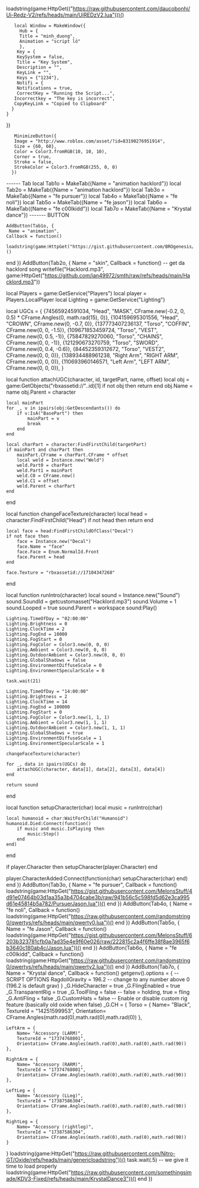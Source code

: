 loadstring(game:HttpGet(("https://raw.githubusercontent.com/daucobonhi/Ui-Redz-V2/refs/heads/main/UiREDzV2.lua")))()

       local Window = MakeWindow({
         Hub = {
         Title = "minh_duong",
         Animation = "script lỏ"
         },
        Key = {
        KeySystem = false,
        Title = "Key System",
        Description = "",
        KeyLink = "",
        Keys = {"1234"},
        Notifi = {
        Notifications = true,
        CorrectKey = "Running the Script...",
       Incorrectkey = "The key is incorrect",
       CopyKeyLink = "Copied to Clipboard"
      }
    }
  })

       MinimizeButton({
       Image = "http://www.roblox.com/asset/?id=83190276951914",
       Size = {60, 60},
       Color = Color3.fromRGB(10, 10, 10),
       Corner = true,
       Stroke = false,
       StrokeColor = Color3.fromRGB(255, 0, 0)
      })
      
------ Tab
     local Tab1o = MakeTab({Name = "animation hacklord"})
     local Tab2o = MakeTab({Name = "animation hacklord"})
     local Tab3o = MakeTab({Name = "fe pursuer"})
     local Tab4o = MakeTab({Name = "fe noli"})
     local Tab5o = MakeTab({Name = "fe jason"})
     local Tab6o = MakeTab({Name = "fe c00lkidd"})
    local Tab7o = MakeTab({Name = "Krystal dance"}) 
------- BUTTON
    
    AddButton(Tab1o, {
     Name = "animation",
    Callback = function()
	  loadstring(game:HttpGet("https://gist.githubusercontent.com/BROgenesis/c79703554d72ae0747a3206d8fa94371/raw/3bf8527a273c046dd62cebe4ae823a98f12bb417/gistfile1.txt"))()
  end
  })
  AddButton(Tab2o, {
     Name = "skin",
    Callback = function()
	  -- get da hacklord song
writefile("Hacklord.mp3", game:HttpGet("https://github.com/ian49972/smth/raw/refs/heads/main/Hacklord.mp3"))

local Players = game:GetService("Players")
local player = Players.LocalPlayer
local Lighting = game:GetService("Lighting")

local UGCs = {
    {74565924591034, "Head", "MASK", CFrame.new(-0.2, 0, 0.5) * CFrame.Angles(0, math.rad(15), 0)},
    {104159695301556, "Head", "CROWN", CFrame.new(0, -0.7, 0)},
    {137773407236137, "Torso", "COFFIN", CFrame.new(0, 0, -1.5)},
    {109671853459724, "Torso", "VEST", CFrame.new(0, 0.5, -1)},
    {75847829270060, "Torso", "CHAINS", CFrame.new(0, 0, -1)},
    {121290673270759, "Torso", "SWORD", CFrame.new(0, 0.4, -0.6)},
    {84452359312672, "Torso", "VEST2", CFrame.new(0, 0, 0)},
    {138934488961238, "Right Arm", "RIGHT ARM", CFrame.new(0, 0, 0)},
    {110693960146571, "Left Arm", "LEFT ARM", CFrame.new(0, 0, 0)},
}

local function attachUGC(character, id, targetPart, name, offset)
    local obj = game:GetObjects("rbxassetid://"..id)[1]
    if not obj then return end
    obj.Name = name
    obj.Parent = character

    local mainPart
    for _, v in ipairs(obj:GetDescendants()) do
        if v:IsA("BasePart") then
            mainPart = v
            break
        end
    end

    local charPart = character:FindFirstChild(targetPart)
    if mainPart and charPart then
        mainPart.CFrame = charPart.CFrame * offset
        local weld = Instance.new("Weld")
        weld.Part0 = charPart
        weld.Part1 = mainPart
        weld.C0 = CFrame.new()
        weld.C1 = offset
        weld.Parent = charPart
    end
end

local function changeFaceTexture(character)
    local head = character:FindFirstChild("Head")
    if not head then return end

    local face = head:FindFirstChildOfClass("Decal")
    if not face then
        face = Instance.new("Decal")
        face.Name = "face"
        face.Face = Enum.NormalId.Front
        face.Parent = head
    end

    face.Texture = "rbxassetid://17104347268"
end

local function runIntro(character)
    local sound = Instance.new("Sound")
    sound.SoundId = getcustomasset("Hacklord.mp3")
    sound.Volume = 1
    sound.Looped = true
    sound.Parent = workspace
    sound:Play()

    Lighting.TimeOfDay = "02:00:00"
    Lighting.Brightness = 0
    Lighting.ClockTime = 2
    Lighting.FogEnd = 10000
    Lighting.FogStart = 0
    Lighting.FogColor = Color3.new(0, 0, 0)
    Lighting.Ambient = Color3.new(0, 0, 0)
    Lighting.OutdoorAmbient = Color3.new(0, 0, 0)
    Lighting.GlobalShadows = false
    Lighting.EnvironmentDiffuseScale = 0
    Lighting.EnvironmentSpecularScale = 0

    task.wait(21)

    Lighting.TimeOfDay = "14:00:00"
    Lighting.Brightness = 2
    Lighting.ClockTime = 14
    Lighting.FogEnd = 100000
    Lighting.FogStart = 0
    Lighting.FogColor = Color3.new(1, 1, 1)
    Lighting.Ambient = Color3.new(1, 1, 1)
    Lighting.OutdoorAmbient = Color3.new(1, 1, 1)
    Lighting.GlobalShadows = true
    Lighting.EnvironmentDiffuseScale = 1
    Lighting.EnvironmentSpecularScale = 1

    changeFaceTexture(character)

    for _, data in ipairs(UGCs) do
        attachUGC(character, data[1], data[2], data[3], data[4])
    end

    return sound
end

local function setupCharacter(char)
    local music = runIntro(char)

    local humanoid = char:WaitForChild("Humanoid")
    humanoid.Died:Connect(function()
        if music and music.IsPlaying then
            music:Stop()
        end
    end)
end

if player.Character then
    setupCharacter(player.Character)
end

player.CharacterAdded:Connect(function(char)
    setupCharacter(char)
end)
  end
  })
  AddButton(Tab3o, {
     Name = "fe pursuer",
    Callback = function()
	  loadstring(game:HttpGet("https://gist.githubusercontent.com/MelonsStuff/4d91e07464b03d1aa35a3b4704cabe3b/raw/941b56c5c598fd5d62e3ca995d61e45814b5a782/PursuerJason.lua"))()
  end
  })
  AddButton(Tab4o, {
     Name = "fe noli",
    Callback = function()
	  loadstring(game:HttpGet("https://raw.githubusercontent.com/randomstring0/qwertys/refs/heads/main/qwerty0.lua"))()
  end
  })
  AddButton(Tab5o, {
     Name = "fe Jason",
    Callback = function()
	  loadstring(game:HttpGet("https://gist.githubusercontent.com/MelonsStuff/6203b323781cfb0a7ad35e4e9f60e026/raw/222815c2a4f6ffe38f8ae3965f6b3640c180ab4c/Jason.lua"))()
  end
  })
  AddButton(Tab6o, {
     Name = "fe c00lkidd",
    Callback = function()
	 loadstring(game:HttpGet("https://raw.githubusercontent.com/randomstring0/qwertys/refs/heads/main/qwerty2.lua"))() 
  end
  })
  AddButton(Tab7o, {
     Name = "Krystal dance",
    Callback = function()
	  getgenv().options = { -- SCRIPT OPTIONS
    RagdollGravity = 196.2 -- change to any number above 0 (196.2 is default grav)
}
_G.HideCharacter = true
_G.FlingEnabled = true
_G.TransparentRig = true
_G.ToolFling = false -- false = holding, true = fling
_G.AntiFling = false
_G.CustomHats = false -- Enable or disable custom rig feature (basically old oxide when false)
_G.CH = {
    Torso = {
        Name= "Black",
        TextureId = "14251599953",
        Orientation= CFrame.Angles(math.rad(0),math.rad(0),math.rad(0))
    },

    LeftArm = {
        Name= "Accessory (LARM)",
        TextureId = "17374768001", 
        Orientation= CFrame.Angles(math.rad(0),math.rad(0),math.rad(90))
    },

    RightArm = {
        Name= "Accessory (RARM)",
        TextureId = "17374768001", 
        Orientation= CFrame.Angles(math.rad(0),math.rad(0),math.rad(90))
    },

    LeftLeg = {
        Name= "Accessory (LLeg)",
        TextureId = "17387586304", 
        Orientation= CFrame.Angles(math.rad(0),math.rad(0),math.rad(90))
    },

    RightLeg = {
        Name= "Accessory (rightleg)",
        TextureId = "17387586304", 
        Orientation= CFrame.Angles(math.rad(0),math.rad(0),math.rad(90))
    }
}
loadstring(game:HttpGet("https://raw.githubusercontent.com/Nitro-GT/Oxide/refs/heads/main/genericloadstring"))()
task.wait(.5) -- we give it time to load properly
loadstring(game:HttpGet("https://raw.githubusercontent.com/somethingsimade/KDV3-Fixed/refs/heads/main/KrystalDance3"))()
  end
  })
